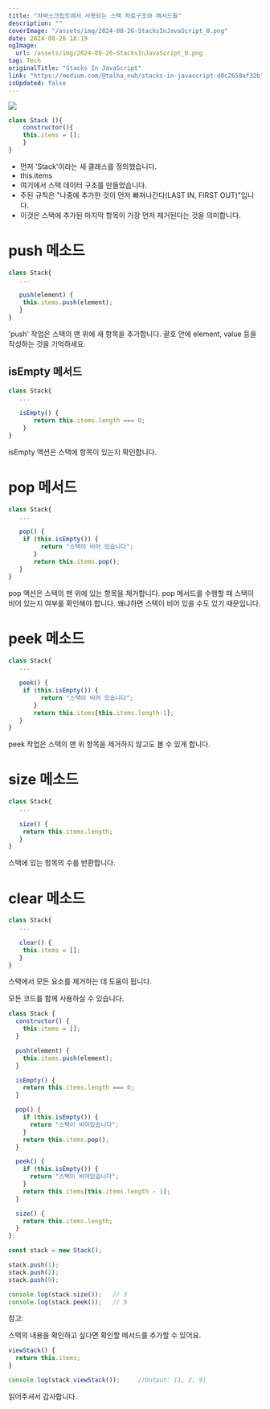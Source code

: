 ```yaml
---
title: "자바스크립트에서 사용되는 스택 자료구조와 메서드들"
description: ""
coverImage: "/assets/img/2024-08-26-StacksInJavaScript_0.png"
date: 2024-08-26 18:19
ogImage: 
  url: /assets/img/2024-08-26-StacksInJavaScript_0.png
tag: Tech
originalTitle: "Stacks In JavaScript"
link: "https://medium.com/@talha_nuh/stacks-in-javascript-d0c2658af32b"
isUpdated: false
---
```



<img src="/assets/img/2024-08-26-StacksInJavaScript_0.png" />

```js
class Stack (){  
    constructor(){
    this.items = [];
    }
}
```

- 먼저 'Stack'이라는 새 클래스를 정의했습니다.
- this.items
- 여기에서 스택 데이터 구조를 만들었습니다.
- 주된 규칙은 "나중에 추가한 것이 먼저 빠져나간다(LAST IN, FIRST OUT)"입니다.
- 이것은 스택에 추가된 마지막 항목이 가장 먼저 제거된다는 것을 의미합니다.

# push 메소드

<div class="content-ad"></div>

```js
class Stack{
   ...
   
   push(element) {
    this.items.push(element);
   }
}
```

'push' 작업은 스택의 맨 위에 새 항목을 추가합니다. 
괄호 안에 element, value 등을 작성하는 것을 기억하세요.

## isEmpty 메서드

```js
class Stack{
   ...
   
   isEmpty() {
       return this.items.length === 0;
    }
}
```

<div class="content-ad"></div>

isEmpty 액션은 스택에 항목이 있는지 확인합니다.

# pop 메서드

```js
class Stack{
   ...
   
   pop() {
    if (this.isEmpty()) {
         return "스택이 비어 있습니다";
       }
       return this.items.pop();
   }
}
```

pop 액션은 스택의 맨 위에 있는 항목을 제거합니다. pop 메서드를 수행할 때 스택이 비어 있는지 여부를 확인해야 합니다. 왜냐하면 스택이 비어 있을 수도 있기 때문입니다.

<div class="content-ad"></div>

# peek 메소드

```js
class Stack{
   ...
   
   peek() {
    if (this.isEmpty()) {
         return "스택이 비어 있습니다";
       }
       return this.items[this.items.length-1];
   }
}
```

peek 작업은 스택의 맨 위 항목을 제거하지 않고도 볼 수 있게 합니다.

# size 메소드

<div class="content-ad"></div>

```js
class Stack{
   ...
   
   size() {
    return this.items.length;
   }
}
```

스택에 있는 항목의 수를 반환합니다.

# clear 메소드

```js
class Stack{
   ...
   
   clear() {
    this.items = [];
   }
}
```

<div class="content-ad"></div>

스택에서 모든 요소를 제거하는 데 도움이 됩니다.

모든 코드를 함께 사용하실 수 있습니다.

```js
class Stack {
  constructor() {
    this.items = [];
  }

  push(element) {
    this.items.push(element);
  }

  isEmpty() {
    return this.items.length === 0;
  }

  pop() {
    if (this.isEmpty()) {
      return "스택이 비어있습니다";
    }
    return this.items.pop();
  }

  peek() {
    if (this.isEmpty()) {
      return "스택이 비어있습니다";
    } 
    return this.items[this.items.length - 1];
  }

  size() {
    return this.items.length;
  }
};

const stack = new Stack();    

stack.push(1);
stack.push(2);
stack.push(9);

console.log(stack.size());   // 3
console.log(stack.peek());   // 9
```

참고:

<div class="content-ad"></div>

스택의 내용을 확인하고 싶다면 확인할 메서드를 추가할 수 있어요.

```js
viewStack() {
  return this.items;
}

console.log(stack.viewStack());     //Output: [1, 2, 9]
```

읽어주셔서 감사합니다.